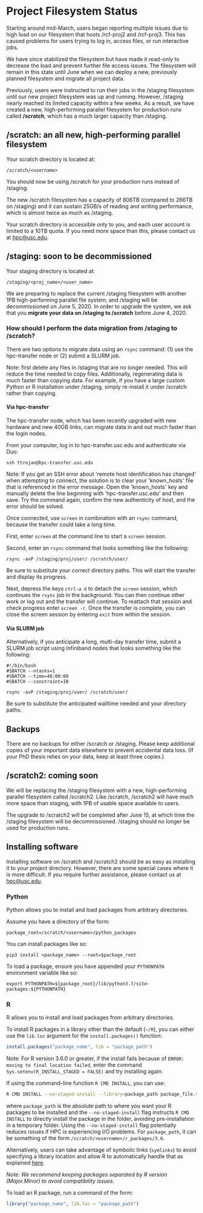 # Project Filesystem Status

Starting around mid-March, users began reporting multiple issues due to high load on our filesystem that hosts /rcf-proj2 and /rcf-proj3. This has caused problems for users trying to log in, access files, or run interactive jobs.

We have since stabilized the filesystem but have made it read-only to decrease the load and prevent further file access issues. The filesystem will remain in this state until June when we can deploy a new, previously planned filesystem and migrate all project data.

Previously, users were instructed to run their jobs in the /staging filesystem until our new project filesystem was up and running. However, /staging nearly reached its limited capacity within a few weeks. As a result, we have created a new, high-performing parallel filesystem for production runs called **/scratch**, which has a much larger capacity than /staging.

## /scratch: an all new, high-performing parallel filesystem

Your scratch directory is located at:

    /scratch/<username>

You should now be using /scratch for your production runs instead of /staging.

The new /scratch filesystem has a capacity of 806TB (compared to 266TB on /staging) and it can sustain 25GB/s of reading and writing performance, which is almost twice as much as /staging.

Your scratch directory is accessible only to you, and each user account is limited to a 10TB quota. If you need more space than this, please contact us at hpc@usc.edu.

## /staging: soon to be decommissioned

Your staging directory is located at:

    /staging/<proj_name>/<user_name>

We are preparing to replace the current /staging filesystem with another 1PB high-performing parallel file system, and /staging will be decommissioned on June 5, 2020. In order to upgrade the system, we ask that you **migrate your data on /staging to /scratch** before June 4, 2020.

### How should I perform the data migration from /staging to /scratch?

There are two options to migrate data using an `rsync` command: (1) use the hpc-transfer node or (2) submit a SLURM job.

Note: first delete any files in /staging that are no longer needed. This will reduce the time needed to copy files. Additionally, regenerating data is much faster than copying data. For example, if you have a large custom Python or R installation under /staging, simply re-install it under /scratch rather than copying.

#### Via hpc-transfer

The hpc-transfer node, which has been recently upgraded with new hardware and new 40GB links, can migrate data in and out much faster than the login nodes.

From your computer, log in to hpc-transfer.usc.edu and authenticate via Duo:

```
ssh ttrojan@hpc-transfer.usc.edu
```

Note: If you get an SSH error about 'remote host identification has changed' when attempting to connect, the solution is to clear your 'known_hosts' file that is referenced in the error message. Open the 'known_hosts' key and manually delete the line beginning with 'hpc-transfer.usc.edu' and then save. Try the command again, confirm the new authenticity of host, and the error should be solved.

Once connected, use `screen` in combination with an `rsync` command, because the transfer could take a long time.

First, enter `screen` at the command line to start a `screen` session.

Second, enter an `rsync` command that looks something like the following:

```
rsync -avP /staging/proj/user/ /scratch/user/
```

Be sure to substitute your correct directory paths. This will start the transfer and display its progress.

Next, depress the keys `ctrl-a d` to detach the `screen` session, which continues the `rsync` job in the background. You can then continue other work or log out and the transfer will continue. To reattach that session and check progress enter `screen -r`. Once the transfer is complete, you can close the screen session by entering `exit` from within the session.

#### Via SLURM job

Alternatively, if you anticipate a long, multi-day transfer time, submit a SLURM job script using Infiniband nodes that looks something like the following:

```
#!/bin/bash
#SBATCH --ntasks=1
#SBATCH --time=48:00:00
#SBATCH --constraint=IB

rsync -avP /staging/proj/user/ /scratch/user/
```

Be sure to substitute the anticipated walltime needed and your directory paths.

## Backups

There are no backups for either /scratch or /staging. Please keep additional copies of your important data elsewhere to prevent accidental data loss. (If your PhD thesis relies on your data, keep at least three copies.)

## /scratch2: coming soon

We will be replacing the /staging filesystem with a new, high-performing parallel filesystem called /scratch2. Like /scratch, /scratch2 will have much more space than staging, with 1PB of usable space available to users.

The upgrade to /scratch2 will be completed after June 15, at which time the /staging filesystem will be decommissioned. /staging should no longer be used for production runs.

## Installing software

Installing software on /scratch and /scratch2 should be as easy as installing it to your project directory. However, there are some special cases where it is more difficult. If you require further assistance, please contact us at hpc@usc.edu.

### Python

Python allows you to install and load packages from arbitrary directories.

Assume you have a directory of the form:

    package_root=/scratch/<username>/python_packages

You can install packages like so:

    pip3 install <package_name> --root=$package_root

To load a package, ensure you have appended your `PYTHONPATH` environment variable like so:

    export PYTHONPATH=${package_root}/lib/python3.7/site-packages:${PYTHONPATH}

### R

R allows you to install and load packages from arbitrary directories.

To install R packages in a library other than the default (`~/R`), you can either use the `lib.loc` argument for the `install.packages()` function:

```r
install.packages("package_name", lib = "package_path")
```

Note: For R version 3.6.0 or greater, if the install fails because of `ERROR: moving to final location failed`, enter the command `Sys.setenv(R_INSTALL_STAGED = FALSE)` and try installing again.

If using the command-line function `R CMD INSTALL`, you can use:

```sh
R CMD INSTALL --no-staged-install --library=package_path package_file.tar.gz
```

where `package_path` is the absolute path to where you want your R packages to be installed and the `--no-staged-install` flag instructs `R CMD INSTALL` to directly install the package in the folder, avoiding pre-installation in a temporary folder. Using the `--no-staged-install` flag potentially reduces issues if HPC is experiencing I/O problems. For `package_path`, it can be something of the form `/scratch/<username>/r_packages/3.6`.

Alternatively, users can take advantage of symbolic links (`symlinks`) to avoid specifying a library location and allow R to automatically handle that as explained [here](https://hpcc.usc.edu/resources/documentation/r/).

*Note: We recommend keeping packages separated by R version (Major.Minor) to avoid compatibility issues.*

To load an R package, run a command of the form:

```r
library("package_name", lib.loc = "package_path")
```
